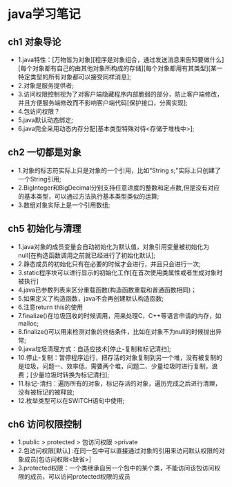 # java学习笔记

## ch1 对象导论

* 1.java特性：[万物皆为对象][程序是对象组合，通过发送消息来告知要做什么][每个对象都有自己的由其他对象所构成的存储][每个对象都用有其类型][某一特定类型的所有对象都可以接受同样消息];
* 2.对象是服务提供者;
* 3.访问权限控制视为了对客户端隐藏程序内部脆弱的部分，防止客户端修改，并且方便服务端修改而不影响客户端代码[保护接口，分离实现];
* 4.包访问权限？
* 5.java默认动态绑定;
* 6.java完全采用动态内存分配[基本类型特殊对待<存储于堆栈中>];

## ch2 一切都是对象

* 1.对象的标志符实际上只是对象的一个引用，比如“String s;"实际上只创建了一个String引用;
* 2.BigInteger和BigDecimal分别支持任意进度的整数和定点数,但是没有对应的基本类型，可以通过方法执行基本类型类似的运算;
* 3.数组对象实际上是一个引用数组;

## ch5 初始化与清理

* 1.java对象的成员变量会自动初始化为默认值，对象引用变量被初始化为null[在构造函数调用之前就已经进行了初始化默认];
* 2.静态成员的初始化只有在必要的时候才会进行，并且只会进行一次;
* 3.static程序块可以进行显示的初始化工作[在首次使用类属性或者生成对象时被执行]
* 4.java已参数列表来区分重载函数(构造函数重载和普通函数相同)；
* 5.如果定义了构造函数，java不会再创建默认构造函数;
* 6.注意return this的使用
* 7.finalize()在垃圾回收的时候调用，用来处理C，C++等语言申请的内存，如malloc;
* 8.finalize()可以用来检测对象的终结条件，比如在对象不为null的时候抛出异常;
* 9.java垃圾清理方式：自适应技术[停止-复制和标记清扫];
* 10.停止-复制：暂停程序运行，把存活的对象复制到另一个堆，没有被复制的是垃圾，问题一、效率低，需要两个堆，问题二、少量垃圾时进行复制，浪费；[少量垃圾时转换为标记清扫];
* 11.标记-清扫：遍历所有的对象，标记存活的对象，遍历完成之后进行清理，没有被标记的被释放;
* 12.枚举类型可以在SWITCH语句中使用;

## ch6 访问权限控制

* 1.public > protected > 包访问权限 >private
* 2.包访问权限[默认] :在同一包中可以直接通过对象的引用来访问默认权限的对象成员[包访问权限<缺省>]
* 3.protected权限：一个类继承自另一个包中的某个类，不能访问该包访问权限的成员，可以访问protected权限的成员
